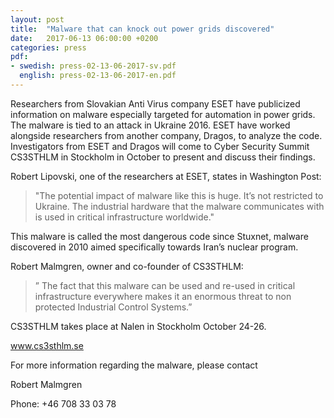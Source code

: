 ```yaml
---
layout: post
title:  "Malware that can knock out power grids discovered"
date:   2017-06-13 06:00:00 +0200
categories: press
pdf: 
- swedish: press-02-13-06-2017-sv.pdf
  english: press-02-13-06-2017-en.pdf
---
```


Researchers from Slovakian Anti Virus company ESET have publicized information on malware especially targeted for automation in power grids. The malware is tied to an attack in Ukraine 2016. ESET have worked alongside researchers from another company, Dragos, to analyze the code. Investigators from ESET and Dragos will come to Cyber Security Summit CS3STHLM in Stockholm in October to present and discuss their findings.

Robert Lipovski, one of the researchers at ESET, states in Washington Post: 
>"The potential impact of malware like this is huge. It’s not restricted to Ukraine. The industrial hardware that the malware communicates with is used in critical infrastructure worldwide."

This malware is called the most dangerous code since Stuxnet, malware discovered in 2010 aimed specifically towards Iran’s nuclear program.

Robert Malmgren, owner and co-founder of CS3STHLM:
>” The fact that this malware can be used and re-used in critical infrastructure everywhere makes it an enormous threat to non protected Industrial Control Systems.”

CS3STHLM takes place at Nalen in Stockholm October 24-26.

www.cs3sthlm.se 

 

For more information regarding the malware, please contact

Robert Malmgren

Phone: +46 708 33 03 78